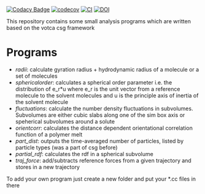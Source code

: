 [![Codacy Badge](https://api.codacy.com/project/badge/Grade/f9468cb3863b4a83b75eda6250755a3d)](https://www.codacy.com/manual/votca-package/csgapps?utm_source=github.com&amp;utm_medium=referral&amp;utm_content=votca/csgapps&amp;utm_campaign=Badge_Grade)
[![codecov](https://codecov.io/gh/votca/csgapps/branch/master/graph/badge.svg)](https://codecov.io/gh/votca/csgapps)
[![CI](https://github.com/votca/csgapps/workflows/CI/badge.svg)](https://github.com/votca/csgapps/actions?query=branch%3Agithub_actions+workflow%3ACI)
[![DOI](https://zenodo.org/badge/23939372.svg)](https://zenodo.org/badge/latestdoi/23939372)

This repository contains some small analysis programs which are written based on the votca csg framework

# Programs

*   _radii_: calculate gyration radius + hydrodynamic radius of a molecule or a set of molecules
*   _sphericalorder_: calculates a spherical order parameter i.e. the distribution of e\_r\*u where e\_r is the unit vector from a reference molecule to the solvent molecules and u is the principle axis of inertia of the solvent molecule
*   _fluctuations_: calculate the number density fluctuations in subvolumes. Subvolumes are either cubic slabs along one of the sim box axis or speherical subvolumes around a solute
*   _orientcorr_: calculates the distance dependent orientational correlation function of a polymer melt
*   _part_dist_: outputs the time-averaged number of particles, listed by particle types (was a part of csg before)
*   _partial\_rdf_: calculates the rdf in a spherical subvolume
*   _traj\_force_: add/subtracts reference forces from a given trajectory and stores in a new trajectory

To add your own program just create a new folder and put your *.cc files in there
